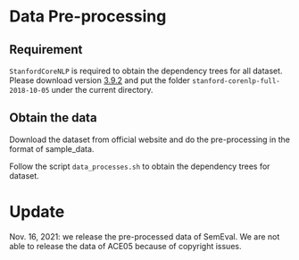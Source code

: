 # Data Pre-processing

## Requirement

`StanfordCoreNLP` is required to obtain the dependency trees for all dataset. Please download version [3.9.2](https://stanfordnlp.github.io/CoreNLP/history.html) and put the folder `stanford-corenlp-full-2018-10-05` under the current directory.

## Obtain the data

Download the dataset from official website and do the pre-processing in the format of sample_data.

Follow the script `data_processes.sh` to obtain the dependency trees for dataset.

# Update 
Nov. 16, 2021: we release the pre-processed data of SemEval. We are not able to release the data of ACE05 because of copyright issues.

